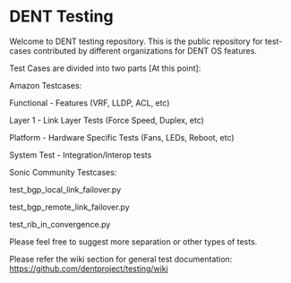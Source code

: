 # DENT Testing
Welcome to DENT testing repository. This is the public repository for test-cases contributed by different organizations for DENT OS features. 

Test Cases are divided into two parts [At this point]:

Amazon Testcases:

   Functional - Features (VRF, LLDP, ACL, etc)

   Layer 1 - Link Layer Tests (Force Speed, Duplex, etc)

   Platform - Hardware Specific Tests (Fans, LEDs, Reboot, etc)

   System Test - Integration/Interop tests

Sonic Community Testcases:

   test_bgp_local_link_failover.py
   
   test_bgp_remote_link_failover.py
   
   test_rib_in_convergence.py

Please feel free to suggest more separation or other types of tests.

Please refer the wiki section for general test documentation: https://github.com/dentproject/testing/wiki 

